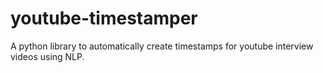 # youtube-timestamper
A python library to automatically create timestamps for youtube interview videos using NLP. 
